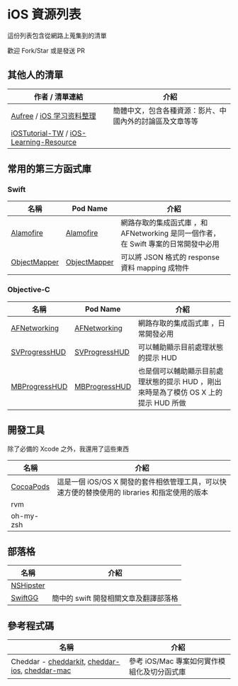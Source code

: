 # iOS 資源列表

這份列表包含從網路上蒐集到的清單

歡迎 Fork/Star 或是發送 PR 

## 其他人的清單

| 作者 / 清單連結 | 介紹 |
| ----------- | ---- |
| [Aufree](https://github.com/Aufree) / [iOS 学习资料整理](https://github.com/Aufree/trip-to-iOS) | 簡體中文，包含各種資源：影片、中國內外的討論區及文章等等 |
| [iOSTutorial-TW](https://github.com/iOSTutorial-TW) / [iOS-Learning-Resource](https://github.com/iOSTutorial-TW/iOS-Learning-Resource) | |

## 常用的第三方函式庫

### Swift

| 名稱 | Pod Name | 介紹 |
| ---- | -------- | ---- |
| [Alamofire](https://github.com/Alamofire/Alamofire) | [Alamofire](https://cocoapods.org/pods/Alamofire) | 網路存取的集成函式庫 ，和 AFNetworking 是同一個作者，在 Swift 專案的日常開發中必用 |
| [ObjectMapper](https://github.com/Hearst-DD/ObjectMapper) | [ObjectMapper](https://cocoapods.org/pods/ObjectMapper) | 可以將 JSON 格式的 response 資料 mapping 成物件 |

### Objective-C

| 名稱 | Pod Name | 介紹 |
| ---- | -------- | ---- |
| [AFNetworking](https://github.com/AFNetworking/AFNetworking) |  [AFNetworking](https://cocoapods.org/pods/AFNetworking) | 網路存取的集成函式庫 ，日常開發必用 |
| [SVProgressHUD](https://github.com/SVProgressHUD/SVProgressHUD) | [SVProgressHUD](https://cocoapods.org/pods/SVProgressHUD) | 可以輔助顯示目前處理狀態的提示 HUD |
| [MBProgressHUD](https://github.com/matej/MBProgressHUD) | [MBProgressHUD](https://cocoapods.org/pods/MBProgressHUD)| 也是個可以輔助顯示目前處理狀態的提示 HUD ，剛出來時是為了模仿 OS X 上的提示 HUD 所做 |

## 開發工具

除了必備的 Xcode 之外，我還用了這些東西

| 名稱 | 介紹 |
| ---- | ---- |
| [CocoaPods](https://cocoapods.org/) | 這是一個 iOS/OS X 開發的套件相依管理工具，可以快速方便的替換使用的 libraries 和指定使用的版本 |
| rvm ||
| oh-my-zsh ||

## 部落格

| 名稱 | 介紹 |
| ---- | ---- |
| [NSHipster](http://nshipster.com/) | |
| [SwiftGG](http://swift.gg/) | 簡中的 swift 開發相關文章及翻譯部落格 |

## 參考程式碼

| 名稱 | 介紹 |
| ---- | ---- |
| Cheddar - [cheddarkit](https://github.com/nothingmagical/cheddarkit), [cheddar-ios](https://github.com/nothingmagical/cheddar-ios), [cheddar-mac](https://github.com/nothingmagical/cheddar-mac) | 參考 iOS/Mac 專案如何實作模組化及切分函式庫 |
